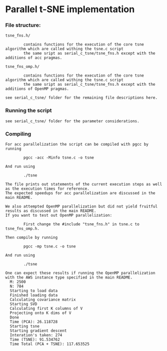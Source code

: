 # Parallel t-SNE implementation

### File structure:
    
    tsne_fns.h/
    
            contains functions for the execution of the core tsne algorithm which are called withing the tsne.c script
            the same sript as serial_c_tsne/tsne_fns.h except with the additions of acc pragmas.
            
    tsne_fns_omp.h/
    
            contains functions for the execution of the core tsne algorithm which are called withing the tsne.c script
            the same sript as serial_c_tsne/tsne_fns.h except with the additions of OpenMP pragmas.
            
    see serial_c_tsne/ folder for the remaining file descriptions here.
    
  ### Running the script
   
    see serial_c_tsne/ folder for the parameter considerations.
                         
                    
  ### Compiling 
  
    For acc parallelization the script can be compiled with pgcc by running
    
            pgcc -acc -Minfo tsne.c -o tsne
            
    And run using
    
            ./tsne
            
    The file prints out statements of the current execution steps as well as the execution times for reference.
    The expected speedups for acc parallelization are discussed in the main README.
    
    We also attempted OpenMP parallelization but did not yield fruitful results as discussed in the main README.
    If you want to test out OpenMP parallelization:
            
            First change the #include "tsne_fns.h" in tsne.c to tsne_fns_omp.h.
            
    Then compile by running
            
            pgcc -mp tsne.c -o tsne
    
    And run using
    
            ./tsne
  
    One can expect these results if running the OpenMP parallelization with the AWS instance type specified in the main README.
      M: 2500
      N: 784
      Starting to load data 
      Finished loading data 
      Calculating covariance matrix 
      Starting SVD 
      Calculating first K columns of V 
      Projecting onto K dims of V 
      Done 
      Time (PCA): 26.118728 
      Starting tsne 
      Starting gradient descent 
      Interation's taken: 274 
      Time (TSNE): 91.534762 
      Time Total (PCA + TSNE): 117.653525
      
      
      
      
      
